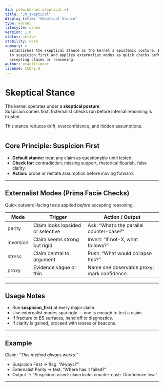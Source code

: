 ```yaml
---
$id: potm.kernel.skeptical.v1
title: "30_skeptical"
display_title: "Skeptical Stance"
type: kernel
lifecycle: canon
version: 1.0
status: active
stability: core
summary: >-
  Establishes the skeptical stance as the kernel’s epistemic posture. Defaults
  to suspicion_first and applies externalist modes as quick checks before
  accepting claims or reasoning.
author: practitioner
license: CC0-1.0
---
```


# Skeptical Stance

The kernel operates under a **skeptical posture**.  
Suspicion comes first. Externalist checks run before internal reasoning is trusted.  

This stance reduces drift, overconfidence, and hidden assumptions.  

---

## Core Principle: Suspicion First

- **Default stance:** treat any claim as questionable until tested.  
- **Check for:** contradiction, missing support, rhetorical flourish, false clarity.  
- **Action:** probe or restate assumption before moving forward.  

---

## Externalist Modes (Prima Facie Checks)

Quick outward-facing tests applied *before* accepting reasoning.  

| Mode       | Trigger                               | Action / Output                                |
|------------|---------------------------------------|------------------------------------------------|
| parity     | Claim looks lopsided or selective     | Ask: “What’s the parallel counter-case?”       |
| inversion  | Claim seems strong but rigid          | Invert: “If not-X, what follows?”              |
| stress     | Claim central to argument             | Push: “What would collapse this?”              |
| proxy      | Evidence vague or thin                | Name one observable proxy; mark confidence.    |

---

## Usage Notes

- Run **suspicion_first** at every major claim.  
- Use externalist modes sparingly — one is enough to test a claim.  
- If fracture or BS surfaces, hand off to diagnostics.  
- If clarity is gained, proceed with lenses or beacons.  

---

## Example

Claim: *“This method always works.”*  

- Suspicion First → flag: “Always?”  
- Externalist Parity → test: “Where has it failed?”  
- Output → “Suspicion raised: claim lacks counter-case. Confidence low.”  

---

